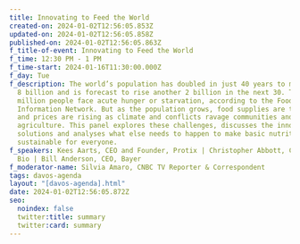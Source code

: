 ```yaml
---
title: Innovating to Feed the World
created-on: 2024-01-02T12:56:05.853Z
updated-on: 2024-01-02T12:56:05.858Z
published-on: 2024-01-02T12:56:05.863Z
f_title-of-event: Innovating to Feed the World
f_time: 12:30 PM - 1 PM
f_time-start: 2024-01-16T11:30:00.000Z
f_day: Tue
f_description: The world’s population has doubled in just 40 years to more than
  8 billion and is forecast to rise another 2 billion in the next 30. Today, 250
  million people face acute hunger or starvation, according to the Food Security
  Information Network. But as the population grows, food supplies are threatened
  and prices are rising as climate and conflicts ravage communities and
  agriculture. This panel explores these challenges, discusses the innovative
  solutions and analyses what else needs to happen to make basic nutrition
  sustainable for everyone.
f_speakers: Kees Aarts, CEO and Founder, Protix | Christopher Abbott, CEO, Pivot
  Bio | Bill Anderson, CEO, Bayer
f_moderator-name: Silvia Amaro, CNBC TV Reporter & Correspondent
tags: davos-agenda
layout: "[davos-agenda].html"
date: 2024-01-02T12:56:05.872Z
seo:
  noindex: false
  twitter:title: summary
  twitter:card: summary
---
```

